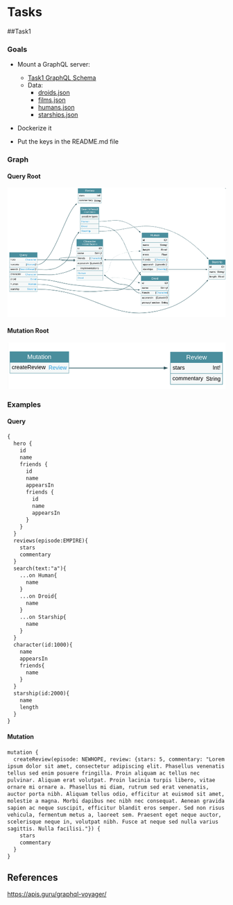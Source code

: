 # Tasks

##Task1

### Goals

* Mount a GraphQL server:
  - [Task1 GraphQL Schema](task1-schema.graphql)
  - Data:
    - [droids.json](droids.json)
    - [films.json](films.json)
    - [humans.json](humans.json)
    - [starships.json](starships.json)

* Dockerize it
* Put the keys in the README.md file


### Graph

#### Query Root
![Task 1 Graph](task1_query.png)

#### Mutation Root
![Task 1 Graph](task1_mutation.png)

### Examples

#### Query

```
{
  hero {
    id
    name
    friends {
      id
      name
      appearsIn
      friends {
        id
        name
        appearsIn
      }
    }
  }
  reviews(episode:EMPIRE){
    stars
    commentary
  }
  search(text:"a"){
    ...on Human{
      name
    }
    ...on Droid{
      name
    }
    ...on Starship{
      name
    }
  }
  character(id:1000){
    name
    appearsIn
    friends{
      name
    }
  }
  starship(id:2000){
    name
    length
  }
}

```
#### Mutation

```
mutation {
  createReview(episode: NEWHOPE, review: {stars: 5, commentary: "Lorem ipsum dolor sit amet, consectetur adipiscing elit. Phasellus venenatis tellus sed enim posuere fringilla. Proin aliquam ac tellus nec pulvinar. Aliquam erat volutpat. Proin lacinia turpis libero, vitae ornare mi ornare a. Phasellus mi diam, rutrum sed erat venenatis, auctor porta nibh. Aliquam tellus odio, efficitur at euismod sit amet, molestie a magna. Morbi dapibus nec nibh nec consequat. Aenean gravida sapien ac neque suscipit, efficitur blandit eros semper. Sed non risus vehicula, fermentum metus a, laoreet sem. Praesent eget neque auctor, scelerisque neque in, volutpat nibh. Fusce at neque sed nulla varius sagittis. Nulla facilisi."}) {
    stars
    commentary
  }
}
```

## References

https://apis.guru/graphql-voyager/
